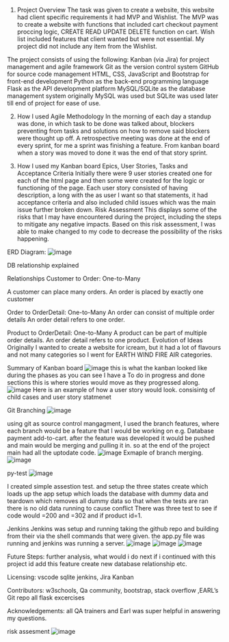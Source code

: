 1. Project Overview
The task was given to create a website, this website had client specific requirements it had MVP and Wishlist. The MVP was to create a website with functions that included cart checkout payment proccing logic, CREATE READ UPDATE DELETE function on cart. Wish list included features that client wanted but were not essential. My project did not include any item from the Wishlist. 

The project consists of using the following:
Kanban (via Jira) for project management and agile framework
Git as the version control system
GitHub for source code management
HTML, CSS, JavaScript and Bootstrap for front-end development
Python as the back-end programming language
Flask as the API development platform
MySQL/SQLite as the database management system originally MySQL was used but SQLite was used later till end of project for ease of use.

2. How I used Agile Methodology
In the morning of each day a standup was done, in which task to be done was talked about, blockers preventing from tasks and solutions on how to remove said blockers were thought up off. A retrospective meeting was done at the end of every sprint, for me a sprint was finishing a feature.
From kanban board when a story was moved to done it was the end of that story sprint.

3. How I used my Kanban board
Epics, User Stories, Tasks and Acceptance Criteria
Initially there were 9 user stories created one for each of the html page and then some were created for the logic or functioning of the page. Each user story consisted of having description, a long with the as user I want so that statements, it had acceptance criteria and also included child issues which was the main issue further broken down.
Risk Assessment
This displays some of the risks that I may have encountered during the project, including the steps to mitigate any negative impacts. Based on this risk assessment, I was able to make changed to my code to decrease the possibility of the risks happening.

ERD Diagram: ![image](https://github.com/akber360/shop/assets/139133081/876ecd48-bd19-43c6-8ae6-1eb398894232)

DB relationship explained

Relationships
Customer to Order: One-to-Many

A customer can place many orders.
An order is placed by exactly one customer

Order to OrderDetail: One-to-Many
An order can consist of multiple order details
An order detail refers to one order.

Product to OrderDetail: One-to-Many
A product can be part of multiple order details.
An order detail refers to one product.
Evolution of Ideas
Originally I wanted to create a website for icream, but it had a lot of flavours and not many categories so I went for EARTH WIND FIRE AIR categories. 

Summary of Kanban board
![image](https://github.com/akber360/shop/assets/139133081/7a833774-6196-4f0f-abae-d17a6e922ce2)
this is what the kanban looked like during the phases as you can see I have a To do in progress and done sections this is where stories would move as they progressed along.
![image](https://github.com/akber360/shop/assets/139133081/03dbd68c-0ea1-4417-895c-b6355ba74ba8)
Here is an example of how a user story would look. consisintg of child cases and user story statmenet 

Git Branching
![image](https://github.com/akber360/shop/assets/139133081/a010a6eb-a93b-43f9-a258-3cba96a6e91c)

using git as source control mangagment, I used the branch features, where each branch would be a feature that I would be working on e.g. Database
payment add-to-cart. after the feature was developed it would be pushed and main would be merging and pulling it in. so at the end of the project main had all the uptodate code.
![image](https://github.com/akber360/shop/assets/139133081/64b14cf6-02dd-470d-8511-4d72032e3c3a)
Exmaple of branch merging.
![image](https://github.com/akber360/shop/assets/139133081/ae04730a-6a1e-4e5a-b9e1-e1f1ee3a8c01)

py-test
![image](https://github.com/akber360/shop/assets/139133081/5d73c9cf-c57b-4bcf-8627-ff46e85fbae1)

I created simple assestion test. and setup the three states create which loads up the app setup which loads the database with dummy data and teardown which removes all dummy data so that when the tests are ran there is no old data running to cause conflict
There was three test to see if code would =200 and =302 and if product id=1.


Jenkins
Jenkins was setup and running taking the github repo and building from their via the shell commands that were given. the app.py file was running and jenkins was running a server. 
![image](https://github.com/akber360/shop/assets/139133081/5236da7b-a38e-46d9-abfe-373c312d141c)
![image](https://github.com/akber360/shop/assets/139133081/9c0816a2-3235-4f1b-aeaf-029961c1be70)
![image](https://github.com/akber360/shop/assets/139133081/8fd22452-68ff-4781-97d2-ffee145a14ec)

Future Steps: further analysis, what would i do next if i continued with this project id add this feature create new database relationship etc.

Licensing: vscode sqlite jenkins, Jira Kanban

Contributors: w3schools, Qa community, bootstrap, stack overflow ,EARL’s Git repo all flask excercises

Acknowledgements: all QA trainers and Earl was super helpful in answering my questions.

risk assesment
![image](https://github.com/akber360/shop/assets/139133081/97f6f08d-be09-474c-967b-db81a7c7bc54)

